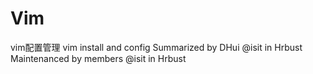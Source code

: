 Vim
===

vim配置管理
vim install and config
Summarized by DHui @isit in Hrbust
Maintenanced by members @isit in Hrbust
